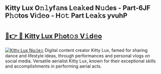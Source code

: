 ## Kitty Lux O𝚗𝚕yf𝚊ns L𝚎a𝚔ed N𝚞𝚍es - Part-6JF P𝚑𝚘tos Vi𝚍𝚎o - H𝚘𝚝 Part L𝚎a𝚔s yvuhP

# <h2><a href="http://kf6fzjg.oniu.top/?m=Kitty+Lux">🔗👉 🔴 Kitty Lux P𝚑ot𝚘𝚜 V𝚒d𝚎o</a></h2>

[![Kitty Lux Nu𝚍e𝚜](https://i.imgur.com/0qMVB7G.gif)](http://kf6fzjg.oniu.top/?m=Kitty+Lux)
Digital content creator Kitty Lux, famed for sharing dance and lifestyle ideas, through performances and personal vlogs on social media. Versatile aerialist Kitty Lux, known for their exceptional skills and accomplishments in performing aerial acts.  
